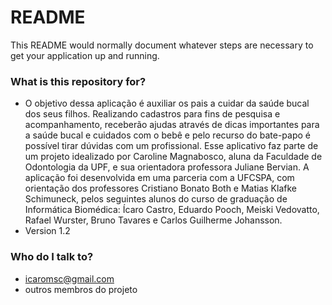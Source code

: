 # README #

This README would normally document whatever steps are necessary to get your application up and running.

### What is this repository for? ###

* O objetivo dessa aplicação é auxiliar os pais a cuidar da saúde bucal dos seus filhos. Realizando cadastros para fins de pesquisa e acompanhamento, receberão ajudas através de dicas importantes para a saúde bucal e cuidados com o bebê e pelo recurso do bate-papo é possível tirar dúvidas com um profissional.
Esse aplicativo faz parte de um projeto idealizado por Caroline Magnabosco, aluna da Faculdade de Odontologia da UPF, e sua orientadora professora Juliane Bervian. A aplicação foi desenvolvida em uma parceria com a UFCSPA, com orientação dos professores Cristiano Bonato Both e Matias Klafke Schimuneck, pelos seguintes alunos do curso de graduação de Informática Biomédica: Ícaro Castro, Eduardo Pooch, Meiski Vedovatto, Rafael Wurster, Bruno Tavares e Carlos Guilherme Johansson.
* Version 1.2

### Who do I talk to? ###

* icaromsc@gmail.com
* outros membros do projeto
